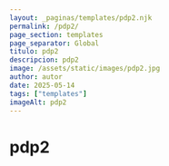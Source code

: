 ```yaml
---
layout: _paginas/templates/pdp2.njk
permalink: /pdp2/
page_section: templates
page_separator: Global
titulo: pdp2
descripcion: pdp2
image: /assets/static/images/pdp2.jpg
author: autor
date: 2025-05-14 
tags: ["templates"]
imageAlt: pdp2
---
```

# pdp2
